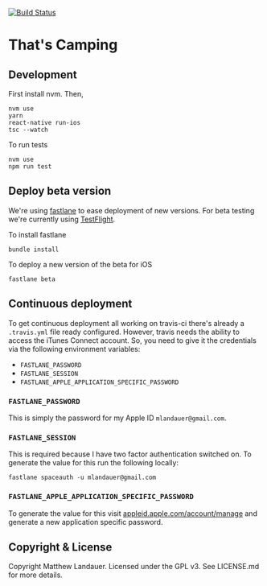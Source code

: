 [![Build Status](https://travis-ci.org/mlandauer/thats-camping-react-native.svg?branch=master)](https://travis-ci.org/mlandauer/thats-camping-react-native)

# That's Camping

## Development

First install nvm. Then,

```
nvm use
yarn
react-native run-ios
tsc --watch
```

To run tests

```
nvm use
npm run test
```

## Deploy beta version

We're using [fastlane](https://fastlane.tools/) to ease deployment of new versions. For beta testing we're currently using [TestFlight](https://developer.apple.com/testflight/).

To install fastlane
```
bundle install
```

To deploy a new version of the beta for iOS

```
fastlane beta
```

## Continuous deployment

To get continuous deployment all working on travis-ci there's already a `.travis.yml` file ready configured. However, travis needs the ability to access the iTunes Connect account. So, you need to give it the credentials via the following environment variables:
* `FASTLANE_PASSWORD`
* `FASTLANE_SESSION`
* `FASTLANE_APPLE_APPLICATION_SPECIFIC_PASSWORD`

### `FASTLANE_PASSWORD`

This is simply the password for my Apple ID `mlandauer@gmail.com`.

### `FASTLANE_SESSION`
This is required because I have two factor authentication switched on. To generate the value for this run the following locally:
```
fastlane spaceauth -u mlandauer@gmail.com
```

### `FASTLANE_APPLE_APPLICATION_SPECIFIC_PASSWORD`
To generate the value for this visit [appleid.apple.com/account/manage](https://appleid.apple.com/account/manage) and generate a new application specific password.

## Copyright & License

Copyright Matthew Landauer. Licensed under the GPL v3. See LICENSE.md for more details.
